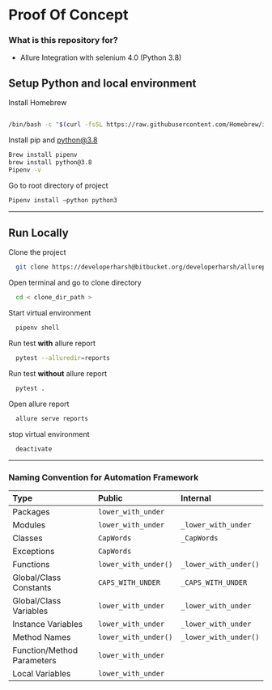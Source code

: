 # Proof Of Concept #


### What is this repository for? ###

* Allure Integration with selenium 4.0 (Python 3.8)

## Setup Python and local environment
Install Homebrew
```bash

/bin/bash -c "$(curl -fsSL https://raw.githubusercontent.com/Homebrew/install/HEAD/install.sh)"
```
Install pip and python@3.8 
```bash
Brew install pipenv
brew install python@3.8
Pipenv -v
```
Go to root directory of project
```bash
Pipenv install –python python3
```
___

## Run Locally

Clone the project

```bash
  git clone https://developerharsh@bitbucket.org/developerharsh/allurepoc.git
```

Open terminal and go to clone directory

```bash
  cd < clone_dir_path >
```
Start virtual environment

```bash
  pipenv shell
```

Run test <b>with</b> allure report

```bash
  pytest --alluredir=reports
```
Run test <b>without</b> allure report

```bash
  pytest .
```

Open allure report

```bash
  allure serve reports
```

stop virtual environment

```bash
  deactivate
```

___

### Naming Convention for Automation Framework

| Type | Public | Internal |
| :--- | :--- | :--- |
| Packages | `lower_with_under` |  |
| Modules | `lower_with_under` | `_lower_with_under` |
| Classes | `CapWords` | `_CapWords` |
| Exceptions | `CapWords` |  |
| Functions | `lower_with_under()` | `_lower_with_under()` |
| Global/Class Constants | `CAPS_WITH_UNDER` | `_CAPS_WITH_UNDER` |
| Global/Class Variables | `lower_with_under` | `_lower_with_under` |
| Instance Variables | `lower_with_under` | `_lower_with_under` |
| Method Names | `lower_with_under()` | `_lower_with_under()` |
| Function/Method Parameters | `lower_with_under` |  |
| Local Variables | `lower_with_under` |  |

